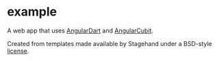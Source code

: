 # example

A web app that uses [AngularDart](https://angulardart.dev/) and [AngularCubit](https://pub.dev/packages/angular_cubit).

Created from templates made available by Stagehand under a BSD-style
[license](https://github.com/dart-lang/stagehand/blob/master/LICENSE).
